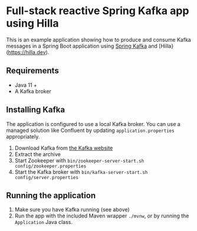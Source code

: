 # Full-stack reactive Spring Kafka app using Hilla

This is an example application showing how to produce and consume Kafka messages in a Spring Boot application using [Spring Kafka](https://spring.io/projects/spring-kafka) and [Hilla}(https://hilla.dev).

## Requirements

- Java 11 +
- A Kafka broker

## Installing Kafka

The application is configured to use a local Kafka broker. 
You can use a managed solution like Confluent by updating `application.properties` appropriately. 

1. Download Kafka from [the Kafka website](https://kafka.apache.org/quickstart)
2. Extract the archive
3. Start Zookeeper with `bin/zookeeper-server-start.sh config/zookeeper.properties`
4. Start the Kafka broker with `bin/kafka-server-start.sh config/server.properties`

## Running the application

1. Make sure you have Kafka running (see above)
2. Run the app with the included Maven wrapper `./mvnw`, or by running the `Application` Java class.
